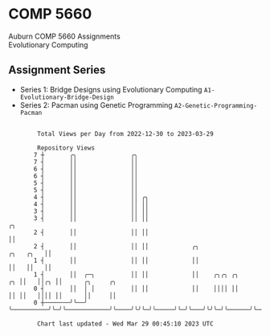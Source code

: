 # COMP 5660
Auburn COMP 5660 Assignments  
Evolutionary Computing

## Assignment Series
- Series 1: Bridge Designs using Evolutionary Computing `A1-Evolutionary-Bridge-Design`
- Series 2: Pacman using Genetic Programming `A2-Genetic-Programming-Pacman`

```

        Total Views per Day from 2022-12-30 to 2023-03-29

        Repository Views
       7 ┼       ╭╮               ╭╮
       7 ┤       ││               ││
       6 ┤       ││               ││
       6 ┤       ││               ││
       5 ┤       ││               ││
       5 ┤       ││               ││
       4 ┤       ││               ││ ╭╮
       4 ┤       ││               ││ ││
       3 ┤       ││               ││ ││
       3 ┤       ││               ││ ││                                           ╭╮
       2 ┤       ││               ││ ││                                           ││
       2 ┤       ││               ││ ││            ╭╮                   ╭╮   ╭╮   ││
       1 ┤       ││               ││ ││            ││                   ││   ││   ││
       1 ┤       ││  ╭─╮          ││ ││            ││    ╭╮╭╮ ╭╮     ╭╮ ││   ││╭╮ ││      ╭╮     ╭╮
       0 ┤       ││  │ │          ││ ││            ││    ││││ ││     ││ ││   ││││ ││      ││     ││
       0 ┼───────╯╰──╯ ╰──────────╯╰─╯╰────────────╯╰────╯╰╯╰─╯╰─────╯╰─╯╰───╯╰╯╰─╯╰──────╯╰─────╯╰

        Chart last updated - Wed Mar 29 00:45:10 2023 UTC
        
```
